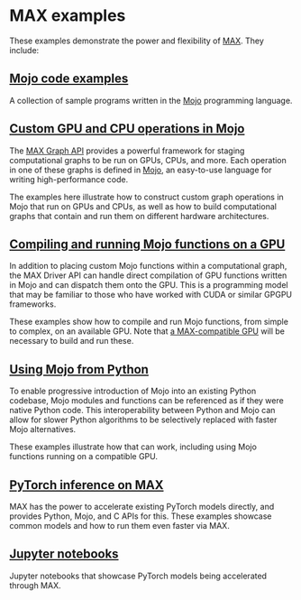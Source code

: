 # MAX examples

These examples demonstrate the power and flexibility of
[MAX](https://docs.modular.com/max/). They include:

## [Mojo code examples](mojo/)

A collection of sample programs written in the
[Mojo](https://docs.modular.com/mojo/manual/) programming language.

## [Custom GPU and CPU operations in Mojo](custom_ops/)

The [MAX Graph API](https://docs.modular.com/max/graph/) provides a powerful
framework for staging computational graphs to be run on GPUs, CPUs, and more.
Each operation in one of these graphs is defined in
[Mojo](https://docs.modular.com/mojo/), an easy-to-use language for writing
high-performance code.

The examples here illustrate how to construct custom graph operations in Mojo
that run on GPUs and CPUs, as well as how to build computational graphs that
contain and run them on different hardware architectures.

## [Compiling and running Mojo functions on a GPU](gpu_functions/)

In addition to placing custom Mojo functions within a computational graph, the
MAX Driver API can handle direct compilation of GPU functions written in Mojo
and can dispatch them onto the GPU. This is a programming model that may be
familiar to those who have worked with CUDA or similar GPGPU frameworks.

These examples show how to compile and run Mojo functions, from simple to
complex, on an available GPU. Note that
[a MAX-compatible GPU](https://docs.modular.com/max/faq/#gpu-requirements) will
be necessary to build and run these.

## [Using Mojo from Python](python_mojo_interop/)

To enable progressive introduction of Mojo into an existing Python codebase,
Mojo modules and functions can be referenced as if they were native Python
code. This interoperability between Python and Mojo can allow for slower Python
algorithms to be selectively replaced with faster Mojo alternatives.

These examples illustrate how that can work, including using Mojo functions
running on a compatible GPU.

## [PyTorch inference on MAX](inference/)

MAX has the power to accelerate existing PyTorch models directly, and
provides Python, Mojo, and C APIs for this. These examples showcase common
models and how to run them even faster via MAX.

## [Jupyter notebooks](notebooks/)

Jupyter notebooks that showcase PyTorch models being accelerated
through MAX.
